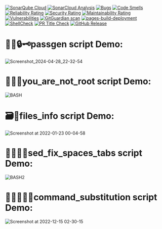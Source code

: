 [![SonarQube Cloud](https://sonarcloud.io/images/project_badges/sonarcloud-dark.svg)](https://sonarcloud.io/summary/new_code?id=meleksabit_My-BASH-Examples) [![SonarCloud Analysis](https://github.com/meleksabit/My-BASH-Examples/actions/workflows/sonarcloud.yml/badge.svg)](https://github.com/meleksabit/My-BASH-Examples/actions/workflows/sonarcloud.yml) [![Bugs](https://sonarcloud.io/api/project_badges/measure?project=meleksabit_My-BASH-Examples&metric=bugs)](https://sonarcloud.io/summary/new_code?id=meleksabit_My-BASH-Examples) [![Code Smells](https://sonarcloud.io/api/project_badges/measure?project=meleksabit_My-BASH-Examples&metric=code_smells)](https://sonarcloud.io/summary/new_code?id=meleksabit_My-BASH-Examples) [![Reliability Rating](https://sonarcloud.io/api/project_badges/measure?project=meleksabit_My-BASH-Examples&metric=reliability_rating)](https://sonarcloud.io/summary/new_code?id=meleksabit_My-BASH-Examples) [![Security Rating](https://sonarcloud.io/api/project_badges/measure?project=meleksabit_My-BASH-Examples&metric=security_rating)](https://sonarcloud.io/summary/new_code?id=meleksabit_My-BASH-Examples) [![Maintainability Rating](https://sonarcloud.io/api/project_badges/measure?project=meleksabit_My-BASH-Examples&metric=sqale_rating)](https://sonarcloud.io/summary/new_code?id=meleksabit_My-BASH-Examples) [![Vulnerabilities](https://sonarcloud.io/api/project_badges/measure?project=meleksabit_My-BASH-Examples&metric=vulnerabilities)](https://sonarcloud.io/summary/new_code?id=meleksabit_My-BASH-Examples) [![GitGuardian scan](https://github.com/meleksabit/My-BASH-Examples/actions/workflows/gitguardian.yml/badge.svg)](https://github.com/meleksabit/My-BASH-Examples/actions/workflows/gitguardian.yml)
[![pages-build-deployment](https://github.com/meleksabit/My-BASH-Examples/actions/workflows/pages/pages-build-deployment/badge.svg)](https://github.com/meleksabit/My-BASH-Examples/actions/workflows/pages/pages-build-deployment)
[![ShellCheck](https://github.com/meleksabit/My-BASH-Examples/actions/workflows/shellcheck.yml/badge.svg)](https://github.com/meleksabit/My-BASH-Examples/actions/workflows/shellcheck.yml) [![PR Title Check](https://github.com/meleksabit/My-BASH-Examples/actions/workflows/pr-title-linter.yml/badge.svg)](https://github.com/meleksabit/My-BASH-Examples/actions/workflows/pr-title-linter.yml) [![GitHub Release](https://img.shields.io/github/v/release/meleksabit/My-BASH-Examples)](https://github.com/meleksabit/My-BASH-Examples/releases)
# 🔐🔑🔒🗝️passgen script Demo:

![Screenshot_2024-04-28_22-32-54](https://github.com/meleksabit/My-BASH-Examples/assets/32045473/63c4c9fa-7548-40d2-bba8-2ac05bffb3b0)

# 🥷🏼😏you_are_not_root script Demo:

![BASH](https://user-images.githubusercontent.com/32045473/150659916-57cffb76-ba0d-4e33-bbd3-77b1a0450a2a.png)

# 🗃️💾files_info script Demo:

![Screenshot at 2022-01-23 00-04-58](https://user-images.githubusercontent.com/32045473/150659665-7a7415c1-6820-4aea-aacc-ed7513cd15cc.png)

# 👷🏼🧰🔧sed_fix_spaces_tabs script Demo:

![BASH2](https://user-images.githubusercontent.com/32045473/150898524-34bf8d42-4776-4243-9cef-0d00f2f62c59.png)

# 🕵️‍♀️👩‍🚀💼command_substitution script Demo:

![Screenshot at 2022-12-15 02-30-15](https://user-images.githubusercontent.com/32045473/207758663-88a2b844-f9cb-46c3-9145-6baa05308d0f.png)
